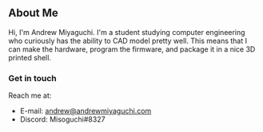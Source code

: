 ## About Me

Hi, I'm Andrew Miyaguchi. I'm a student studying computer engineering who curiously has the ability to CAD model pretty well. This means that I can make the hardware, program the firmware, and package it in a nice 3D printed shell.

### Get in touch

Reach me at:

- E-mail: andrew@andrewmiyaguchi.com
- Discord: Misoguchi#8327
